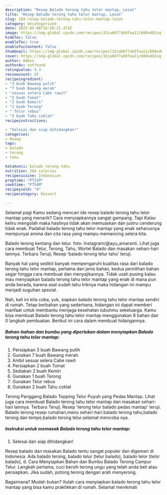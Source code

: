 ```yaml
---
description: "Resep Balado terong tahu telor mantap, Lezat"
title: "Resep Balado terong tahu telor mantap, Lezat"
slug: 169-resep-balado-terong-tahu-telor-mantap-lezat
category: Uncategorized
date: 2022-05-06T16:56:21.474Z
image: https://img-global.cpcdn.com/recipes/32ca66f7ab9faa11/680x482cq70/balado-terong-tahu-telor-mantap-foto-resep-utama.jpg
hideToc: false
enableToc: true
enableTocContent: false
thumbnail: https://img-global.cpcdn.com/recipes/32ca66f7ab9faa11/680x482cq70/balado-terong-tahu-telor-mantap-foto-resep-utama.jpg
cover: https://img-global.cpcdn.com/recipes/32ca66f7ab9faa11/680x482cq70/balado-terong-tahu-telor-mantap-foto-resep-utama.jpg
author: Admin
authorAv: notfound
ratingvalue: 4.3
reviewcount: 25
recipeingredient:
- "3 buah Bawang putih"
- "7 buah Bawang merah"
- "sesuai selera Cabe rawit"
- "2 buah Tomat"
- "2 buah Kemiri"
- "1 buah Terong"
- " Telur rebus"
- "2 buah Tahu coklat"
recipeinstructions:

- "Selesai dan siap dihidangkan!"
categories:
- Resep
tags:
- balado
- terong
- tahu

katakunci: balado terong tahu 
nutrition: 264 calories
recipecuisine: Indonesian
preptime: "PT31M"
cooktime: "PT54M"
recipeyield: "4"
recipecategory: Dessert

---
```



Selamat pagi Kamu sedang mencari ide resep balado terong tahu telor mantap yang menarik? Cara menyiapkannya sangat gampang. Tapi Kalau keliru mengolah maka hasilnya tidak akan memuaskan dan justru cenderung tidak enak. Padahal balado terong tahu telor mantap yang enak seharusnya mempunyai aroma dan cita rasa yang mampu memancing selera kita.


Balado terong kentang dan telur. foto: Instagram/@ayu_amaranti. Lihat juga cara membuat Telur, Terong, Tahu, Wortel Balado dan masakan sehari-hari lainnya. Terbaru Teruji; Resep &#39;balado terong telur tahu&#39; teruji.

Banyak hal yang sedikit banyak mempengaruhi kualitas rasa dari balado terong tahu telor mantap, pertama dari jenis bahan, kedua pemilihan bahan segar hingga cara membuat dan menyajikannya. Tidak usah pusing kalau mau menyiapkan balado terong tahu telor mantap yang enak di mana pun anda berada, karena asal sudah tahu triknya maka hidangan ini mampu menjadi suguhan spesial.


Nah, kali ini kita coba, yuk, siapkan balado terong tahu telor mantap sendiri di rumah. Tetap berbahan yang sederhana, hidangan ini dapat memberi manfaat untuk membantu menjaga kesehatan tubuhmu sekeluarga. Kamu bisa membuat Balado terong tahu telor mantap menggunakan 8 bahan dan 0 langkah pembuatan. Berikut ini cara dalam membuat hidangannya.

<!--inarticleads1-->

##### Bahan-bahan dan bumbu yang diperlukan dalam menyiapkan Balado terong tahu telor mantap:

1. Persiapkan 3 buah Bawang putih
1. Gunakan 7 buah Bawang merah
1. Ambil sesuai selera Cabe rawit
1. Persiapkan 2 buah Tomat
1. Sediakan 2 buah Kemiri
1. Gunakan 1 buah Terong
1. Gunakan  Telur rebus
1. Gunakan 2 buah Tahu coklat


Terong Panggang Balado Topping Telur Puyuh yang Pedas Mantap. Lihat juga cara membuat Balado terong tahu telor mantap dan masakan sehari-hari lainnya. Terbaru Teruji; Resep &#39;terong telur balado pedas mantap&#39; teruji. Balado terong resep rumahan,menu sehari-hari.balado terong tahu,balado terong dan tempe,balado terong telur.selamat mencoba nya. 

<!--inarticleads2-->

##### Instruksi untuk memasak Balado terong tahu telor mantap:


1. Selesai dan siap dihidangkan!

Resep balado dan masakan Balado tentu sangat populer dan digemari di Indonesia. Ada balado terong, balado telur (telur balado), balado telor (telor balado), d. Cara Menyiapkan Bahan dan Bumbu Balado Terong Campur Telur. Langkah pertama, cuci bersih terong ungu yang telah anda beli atau persiapkan. Jika sudah, potong terong dengan arah menyerong. 

Bagaimana? Mudah bukan? Itulah cara menyiapkan balado terong tahu telor mantap yang bisa kamu praktikkan di rumah. Selamat menikmati
